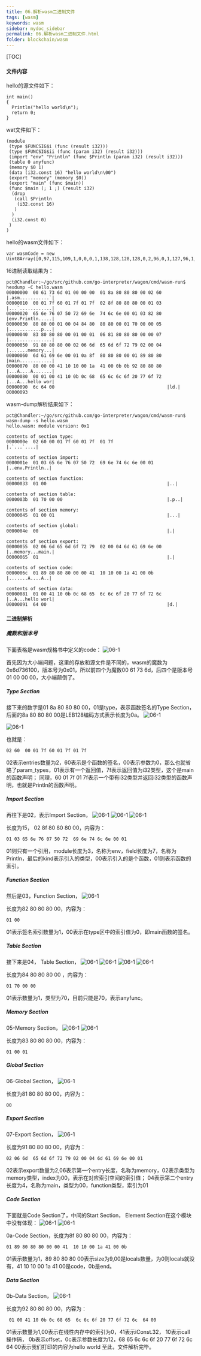 ```yaml
---
title: 06.解析wasm二进制文件
tags: [wasm]
keywords: wasm
sidebar: mydoc_sidebar
permalink: 06.解析wasm二进制文件.html
folder: blockchain/wasm
---
```


[TOC]

#### 文件内容
hello的源文件如下：
```
int main()
{
  Println("hello world\n");
  return 0;
}
```
wat文件如下：
```
(module
 (type $FUNCSIG$i (func (result i32)))
 (type $FUNCSIG$ii (func (param i32) (result i32)))
 (import "env" "Println" (func $Println (param i32) (result i32)))
 (table 0 anyfunc)
 (memory $0 1)
 (data (i32.const 16) "hello world\n\00")
 (export "memory" (memory $0))
 (export "main" (func $main))
 (func $main (; 1 ;) (result i32)
  (drop
   (call $Println
    (i32.const 16)
   )
  )
  (i32.const 0)
 )
)
```
hello的wasm文件如下：
```
var wasmCode = new Uint8Array([0,97,115,109,1,0,0,0,1,138,128,128,128,0,2,96,0,1,127,96,1,127,1,127,2,143,128,128,128,0,1,3,101,110,118,7,80,114,105,110,116,108,110,0,1,3,130,128,128,128,0,1,0,4,132,128,128,128,0,1,112,0,0,5,131,128,128,128,0,1,0,1,6,129,128,128,128,0,0,7,145,128,128,128,0,2,6,109,101,109,111,114,121,2,0,4,109,97,105,110,0,1,10,143,128,128,128,0,1,137,128,128,128,0,0,65,16,16,0,26,65,0,11,11,147,128,128,128,0,1,0,65,16,11,13,104,101,108,108,111,32,119,111,114,108,100,10,0]);
```
16进制读取结果为：
```
pct@Chandler:~/go/src/github.com/go-interpreter/wagon/cmd/wasm-run$ hexdump -C hello.wasm 
00000000  00 61 73 6d 01 00 00 00  01 8a 80 80 80 00 02 60  |.asm...........`|
00000010  00 01 7f 60 01 7f 01 7f  02 8f 80 80 80 00 01 03  |...`............|
00000020  65 6e 76 07 50 72 69 6e  74 6c 6e 00 01 03 82 80  |env.Println.....|
00000030  80 80 00 01 00 04 84 80  80 80 00 01 70 00 00 05  |............p...|
00000040  83 80 80 80 00 01 00 01  06 81 80 80 80 00 00 07  |................|
00000050  91 80 80 80 00 02 06 6d  65 6d 6f 72 79 02 00 04  |.......memory...|
00000060  6d 61 69 6e 00 01 0a 8f  80 80 80 00 01 89 80 80  |main............|
00000070  80 00 00 41 10 10 00 1a  41 00 0b 0b 92 80 80 80  |...A....A.......|
00000080  00 01 00 41 10 0b 0c 68  65 6c 6c 6f 20 77 6f 72  |...A...hello wor|
00000090  6c 64 00                                          |ld.|
00000093
```
wasm-dump解析结果如下：
```
pct@Chandler:~/go/src/github.com/go-interpreter/wagon/cmd/wasm-run$ wasm-dump -s hello.wasm 
hello.wasm: module version: 0x1

contents of section type:
0000000e  02 60 00 01 7f 60 01 7f  01 7f                    |.`...`....|

contents of section import:
0000001e  01 03 65 6e 76 07 50 72  69 6e 74 6c 6e 00 01     |..env.Println..|

contents of section function:
00000033  01 00                                             |..|

contents of section table:
0000003b  01 70 00 00                                       |.p..|

contents of section memory:
00000045  01 00 01                                          |...|

contents of section global:
0000004e  00                                                |.|

contents of section export:
00000055  02 06 6d 65 6d 6f 72 79  02 00 04 6d 61 69 6e 00  |..memory...main.|
00000065  01                                                |.|

contents of section code:
0000006c  01 89 80 80 80 00 00 41  10 10 00 1a 41 00 0b     |.......A....A..|

contents of section data:
00000081  01 00 41 10 0b 0c 68 65  6c 6c 6f 20 77 6f 72 6c  |..A...hello worl|
00000091  64 00                                             |d.|
```
#### 二进制解析
##### 魔数和版本号
下面表格是wasm规格书中定义的code：
![06-1](./images/blockchain/wasm/06-01.png)

首先因为大小端问题，这里的存放和源文件是不同的，wasm的魔数为0x6d736100，版本号为0x01，所以前四个为魔数00 61 73 6d，后四个是版本号01 00 00 00，大小端颠倒了。
##### Type Section
接下来的数字是01 8a 80 80 80 00，01是type，表示函数签名的Type Section，后面的8a 80 80 80 00是LEB128编码方式表示长度为0a。
![06-1](./images/blockchain/wasm/06-02.png)

![06-1](./images/blockchain/wasm/06-03.png)

也就是：
```
02 60  00 01 7f 60 01 7f 01 7f
```
02表示entries数量为2，60表示是个函数的签名，00表示参数为0，那么也就省略了param_types，01表示有一个返回值，7f表示返回值为i32类型，这个是main的函数声明；
同理，60 01 7f 01 7f表示一个带有i32类型并返回i32类型的函数声明，也就是Println的函数声明。
##### Import Section
再往下是02，表示Import Section，
![06-1](./images/blockchain/wasm/06-04.png)
![06-1](./images/blockchain/wasm/06-05.png)
![06-1](./images/blockchain/wasm/06-06.png)

长度为15， 02 8f 80 80 80 00，内容为：
```
01 03 65 6e 76 07 50 72  69 6e 74 6c 6e 00 01 
```
01则只有一个引用，module长度为3，名称为env，field长度为7，名称为Println，最后的kind表示引入的类型，00表示引入的是个函数，01则表示函数的索引。

##### Function Section
然后是03，Function Section，
![06-1](./images/blockchain/wasm/06-07.png)

长度为82 80 80 80 00，内容为：
```
01 00
```
01表示签名索引数量为1，00表示在type区中的索引值为0，即main函数的签名。
##### Table Section
接下来是04， Table Section，
![06-1](./images/blockchain/wasm/06-08.png)
![06-1](./images/blockchain/wasm/06-09.png)
![06-1](./images/blockchain/wasm/06-10.png)
![06-1](./images/blockchain/wasm/06-11.png)

长度为84 80  80 80 00 ，内容为：
```
01 70 00 00
```
01表示数量为1，类型为70，目前只能是70，表示anyfunc。
##### Memory Section
05-Memory Section，
![06-1](./images/blockchain/wasm/06-12.png)
![06-1](./images/blockchain/wasm/06-13.png)


长度为83 80 80 80 00，内容为：
```
01 00 01 
```
##### Global Section
06-Global Section，
![06-1](./images/blockchain/wasm/06-14.png)

长度为81 80 80 80 00，内容为：
```
00
```
##### Export Section
07-Export Section，
![06-1](./images/blockchain/wasm/06-15.png)

长度为91 80 80 80 00，内容为：
```
02 06 6d  65 6d 6f 72 79 02 00 04 6d 61 69 6e 00 01
```
02表示export数量为2,06表示第一个entry长度，名称为memory，02表示类型为memory类型，index为00，表示在对应索引空间的索引值；
04表示第二个entry长度为4，名称为main，类型为00，function类型，索引为01
##### Code Section
下面就是Code Section了，中间的Start Section， Element Section在这个模块中没有体现：
![06-1](./images/blockchain/wasm/06-16.png)
![06-1](./images/blockchain/wasm/06-17.png)


0a-Code Section，长度为8f  80 80 80 00，内容为：
```
01 89 80 80 80 00 00 41  10 10 00 1a 41 00 0b
```
01表示数量为1，89 80 80 80 00表示size为9,00是locals数量，为0则locals就没有，41  10 10 00 1a 41 00是code，0b是end。
##### Data Section
0b-Data Section，
![06-1](./images/blockchain/wasm/06-18.png)

长度为92 80 80 80 00，内容为：
```
 01 00 41 10 0b 0c 68 65  6c 6c 6f 20 77 6f 72 6c  64 00 
```
01表示数量为1,00表示在线性内存中的索引为0，41表示iConst.32， 10表示call操作码， 0b表示offset，0c表示参数长度为12，68 65  6c 6c 6f 20 77 6f 72 6c  64 00表示我们打印的内容为hello world
至此，文件解析完毕。





















